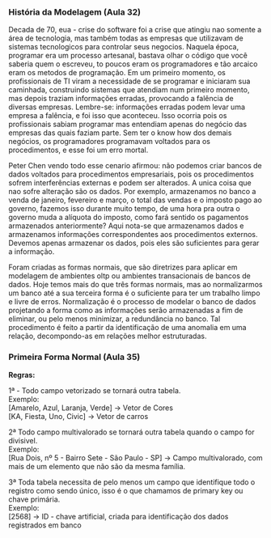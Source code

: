 ### História da Modelagem (Aula 32)

<p>Decada de 70, eua - crise do software foi a crise que atingiu nao somente a área de tecnologia, mas também todas as empresas que utilizavam de sistemas tecnologicos para controlar seus negocios. Naquela época, programar era um processo artesanal, bastava olhar o código que você saberia quem o escreveu, to poucos eram os programadores e tão arcaico eram os metodos de programação. Em um primeiro momento, os profissionais de TI viram a necessidade de se programar e iniciaram sua caminhada, construindo sistemas que atendiam num primeiro momento, mas depois traziam informações erradas, provocando a falência de diversas empresas. Lembre-se: informações erradas podem levar uma empresa a falência, e foi isso que aconteceu. Isso ocorria pois os profissionais sabiam programar mas entendiam apenas do negócio das empresas das quais faziam parte. Sem ter o know how dos demais negócios, os programadores programavam voltados para os procedimentos, e esse foi um erro mortal.

Peter Chen vendo todo esse cenario afirmou: não podemos criar bancos de dados voltados para procedimentos empresariais, pois os procedimentos sofrem interferências externas e podem ser alterados. A unica coisa que nao sofre alteração são os dados. Por exemplo, armazenamos no banco a venda de janeiro, fevereiro e março, o total das vendas e o imposto pago ao governo, fazemos isso durante muito tempo, de uma hora pra outra o governo muda a alíquota do imposto, como fará sentido os pagamentos armazenados anteriormente? Aqui nota-se que armazenamos dados e armazenamos informações correspondentes aos procedimentos externos. Devemos apenas armazenar os dados, pois eles são suficientes para gerar a informação.

Foram criadas as formas normais, que são diretrizes para aplicar em modelagem de ambientes oltp ou ambientes transacionais de bancos de dados. Hoje temos mais do que três formas normais, mas ao normalizarmos um banco até a sua terceira forma é o suficiente para ter um trabalho limpo e livre de erros. 
Normalização é o processo de modelar o banco de dados projetando a forma como as informações serão armazenadas a fim de eliminar, ou pelo menos minimizar, a redundância no banco. Tal procedimento é feito a partir da identificação de uma anomalia em uma relação, decompondo-as em relações melhor estruturadas.</p>


### Primeira Forma Normal (Aula 35)

**Regras:** <br/>

1ª - Todo campo vetorizado se tornará outra tabela. <br/>
Exemplo: <br/>
[Amarelo, Azul, Laranja, Verde] -> Vetor de Cores <br/>
[KA, Fiesta, Uno, Civic] -> Vetor de carros <br/>

2ª Todo campo multivalorado se tornará outra tabela quando o campo for divisivel. <br/>
Exemplo: <br/>
[Rua Dois, nº 5 - Bairro Sete - São Paulo - SP] -> Campo multivalorado, com mais de um elemento que não são da mesma família. <br/>

3ª Toda tabela necessita de pelo menos um campo que identifique todo o registro como sendo único, isso é o que chamamos de primary key ou chave primária. <br/>
Exemplo: <br/>
[2568] -> ID - chave artificial, criada para identificação dos dados registrados em banco
